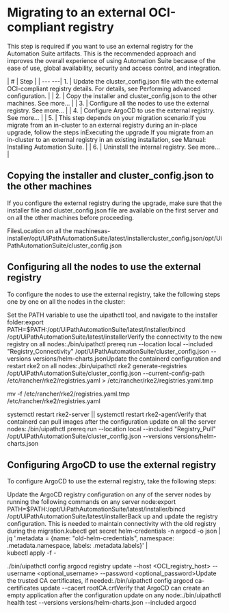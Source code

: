 ﻿# Migrating to an external OCI-compliant registry

This step is required if you want to use an external registry for the Automation Suite artifacts. This is the recommended approach and improves the overall experience of using Automation Suite because of the ease of use, global availability, security and access control, and integration.


| # | Step |
| --- ---| 1. | Update the cluster_config.json file with the external OCI-compliant registry details. For details, see Performing advanced configuration. |
| 2. | Copy the installer and cluster_config.json to the other machines. See more... |
| 3. | Configure all the nodes to use the external registry. See more... |
| 4. | Configure ArgoCD to use the external registry. See more... |
| 5. | This step depends on your migration scenario:If you migrate from an in-cluster to an external registry during an in-place upgrade, follow the steps inExecuting the upgrade.If you migrate from an in-cluster to an external registry in an existing installation, see Manual: Installing Automation Suite. |
| 6. | Uninstall the internal registry. See more... |

## Copying the installer and cluster_config.json to the other machines

If you configure the external registry during the upgrade, make sure that the installer file and cluster_config.json file are available on the first server and on all the other machines before proceeding.

FilesLocation on all the machinesas-installer/opt/UiPathAutomationSuite/latest/installercluster_config.json/opt/UiPathAutomationSuite/cluster_config.json


## Configuring all the nodes to use the external registry

To configure the nodes to use the external registry, take the following steps one by one on all the nodes in the cluster:

Set the PATH variable to use the uipathctl tool, and navigate to the installer folder:export PATH=$PATH:/opt/UiPathAutomationSuite/latest/installer/bincd /opt/UiPathAutomationSuite/latest/installerVerify the connectivity to the new registry on all nodes:./bin/uipathctl prereq run --location local --included "Registry_Connectivity" /opt/UiPathAutomationSuite/cluster_config.json --versions versions/helm-charts.jsonUpdate the containerd configuration and restart rke2 on all nodes:./bin/uipathctl rke2 generate-registries /opt/UiPathAutomationSuite/cluster_config.json --current-config-path /etc/rancher/rke2/registries.yaml > /etc/rancher/rke2/registries.yaml.tmp

mv -f /etc/rancher/rke2/registries.yaml.tmp /etc/rancher/rke2/registries.yaml

systemctl restart rke2-server || systemctl restart rke2-agentVerify that containerd can pull images after the configuration update on all the server nodes:./bin/uipathctl prereq run --location local --included "Registry_Pull" /opt/UiPathAutomationSuite/cluster_config.json --versions versions/helm-charts.json


## Configuring ArgoCD to use the external registry

To configure ArgoCD to use the external registry, take the following steps:

Update the ArgoCD registry configuration on any of the server nodes by running the following commands on any server node:export PATH=$PATH:/opt/UiPathAutomationSuite/latest/installer/bincd /opt/UiPathAutomationSuite/latest/installerBack up and update the registry configuration. This is needed to maintain connectivity with the old registry during the migration.kubectl get secret helm-credentials -n argocd -o json | \
 jq '.metadata = {name: "old-helm-credentials", namespace: .metadata.namespace, labels: .metadata.labels}' | \
 kubectl apply -f -

./bin/uipathctl config argocd registry update --host <OCI_registry_host> --username <optional_username> --password <optional_password>Update the trusted CA certificates, if needed:./bin/uipathctl config argocd ca-certificates update --cacert rootCA.crtVerify that ArgoCD can create an empty application after the configuration update on any node:./bin/uipathctl health test --versions versions/helm-charts.json --included argocd

